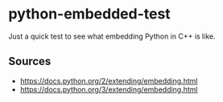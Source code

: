 # python-embedded-test

Just a quick test to see what embedding Python in C++ is like.

## Sources

- https://docs.python.org/2/extending/embedding.html
- https://docs.python.org/3/extending/embedding.html

